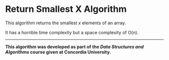 # Return Smallest X Algorithm

This algorithm returns the smallest *x* elements of an array. 

It has a horrible time complexity but a space complexity of O(n).

---

**This algorithm was developed as part of the *Data Structures and Algorithms* course given at Concordia University.**
